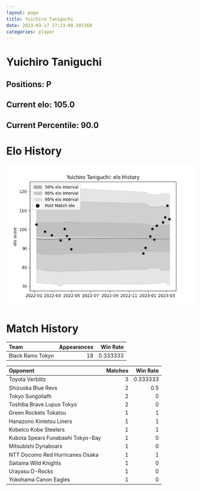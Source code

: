 ```yaml
---  
layout: page  
title: Yuichiro Taniguchi  
date: 2023-03-17 17:23:08.507269  
categories: player  
---
```

# Yuichiro Taniguchi

## Positions: P

## Current elo: 105.0

## Current Percentile: 90.0

# Elo History


![elo history](history_YuichiroTaniguchi.png)
# Match History


| Team             |   Appearances |   Win Rate |
|:-----------------|--------------:|-----------:|
| Black Rams Tokyo |            18 |   0.333333 |

| Opponent                          |   Matches |   Win Rate |
|:----------------------------------|----------:|-----------:|
| Toyota Verblitz                   |         3 |   0.333333 |
| Shizuoka Blue Revs                |         2 |   0.5      |
| Tokyo Sungoliath                  |         2 |   0        |
| Toshiba Brave Lupus Tokyo         |         2 |   0        |
| Green Rockets Tokatsu             |         1 |   1        |
| Hanazono Kintetsu Liners          |         1 |   1        |
| Kobelco Kobe Steelers             |         1 |   1        |
| Kubota Spears Funabashi Tokyo-Bay |         1 |   0        |
| Mitsubishi Dynaboars              |         1 |   0        |
| NTT Docomo Red Hurricanes Osaka   |         1 |   1        |
| Saitama Wild Knights              |         1 |   0        |
| Urayasu D-Rocks                   |         1 |   0        |
| Yokohama Canon Eagles             |         1 |   0        |